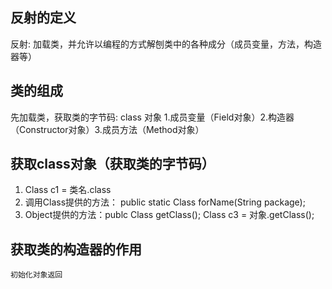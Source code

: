 ## 反射的定义
 反射: 加载类，并允许以编程的方式解刨类中的各种成分（成员变量，方法，构造器等）

## 类的组成
   先加载类，获取类的字节码: class 对象
  1.成员变量（Field对象）2.构造器（Constructor对象）3.成员方法（Method对象）


## 获取class对象（获取类的字节码）
  1. Class c1 = 类名.class
  2. 调用Class提供的方法： public static Class forName(String package);
  3. Object提供的方法：publc Class getClass(); Class c3 = 对象.getClass();

## 获取类的构造器的作用
	初始化对象返回




 	